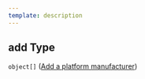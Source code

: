 ```yaml
---
template: description
---
```


## add Type

`object[]` ([Add a platform manufacturer](generic-properties-root-addrename-manufacturers-properties-add-manufacturer-add-a-platform-manufacturer.md))
